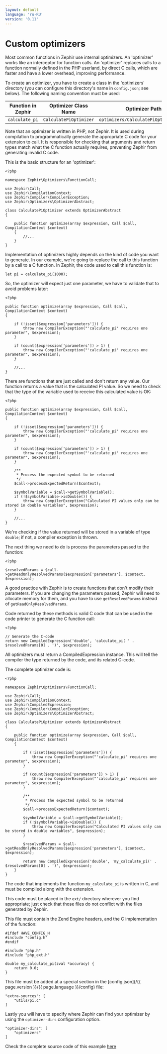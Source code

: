 ```yaml
---
layout: default
language: 'ru-RU'
version: '0.11'
---
```

# Custom optimizers

Most common functions in Zephir use internal optimizers. An 'optimizer' works like an interceptor for function calls. An 'optimizer' replaces calls to a function normally defined in the PHP userland, by direct C calls, which are faster and have a lower overhead, improving performance.

To create an optimizer, you have to create a class in the 'optimizers' directory (you can configure this directory's name in `config.json`; see below). The following naming convention must be used:

| Function in Zephir | Optimizer Class Name   | Optimizer Path                        | Function in C     |
| ------------------ | ---------------------- | ------------------------------------- | ----------------- |
| `calculate_pi`     | `CalculatePiOptimizer` | `optimizers/CalculatePiOptimizer.php` | `my_calculate_pi` |

Note that an optimizer is written in PHP, not Zephir. It is used during compilation to programmatically generate the appropriate C code for your extension to call. It is responsible for checking that arguments and return types match what the C function actually requires, preventing Zephir from generating invalid C code.

This is the basic structure for an 'optimizer':

    <?php
    
    namespace Zephir\Optimizers\FunctionCall;
    
    use Zephir\Call;
    use Zephir\CompilationContext;
    use Zephir\Compiler\CompilerException;
    use Zephir\Optimizers\OptimizerAbstract;
    
    class CalculatePiOptimizer extends OptimizerAbstract
    {
    
        public function optimize(array $expression, Call $call, CompilationContext $context)
        {
            //...
        }
    }
    

Implementation of optimizers highly depends on the kind of code you want to generate. In our example, we're going to replace the call to this function by a call to a C function. In Zephir, the code used to call this function is:

    let pi = calculate_pi(1000);
    

So, the optimizer will expect just one parameter, we have to validate that to avoid problems later:

    <?php
    
    public function optimize(array $expression, Call $call, CompilationContext $context)
    {
    
        if (!isset($expression['parameters'])) {
            throw new CompilerException("'calculate_pi' requires one parameter", $expression);
        }
    
        if (count($expression['parameters']) > 1) {
            throw new CompilerException("'calculate_pi' requires one parameter", $expression);
        }
    
        //...
    }
    

There are functions that are just called and don't return any value. Our function returns a value that is the calculated PI value. So we need to check that the type of the variable used to receive this calculated value is OK:

    <?php
    
    public function optimize(array $expression, Call $call, CompilationContext $context)
    {
    
        if (!isset($expression['parameters'])) {
            throw new CompilerException("'calculate_pi' requires one parameter", $expression);
        }
    
        if (count($expression['parameters']) > 1) {
            throw new CompilerException("'calculate_pi' requires one parameter", $expression);
        }
    
        /**
         * Process the expected symbol to be returned
         */
        $call->processExpectedReturn($context);
    
        $symbolVariable = $call->getSymbolVariable();
        if (!$symbolVariable->isDouble()) {
            throw new CompilerException("Calculated PI values only can be stored in double variables", $expression);
        }
    
        //...
    }
    

We're checking if the value returned will be stored in a variable of type `double`; if not, a compiler exception is thrown.

The next thing we need to do is process the parameters passed to the function:

    <?php
    
    $resolvedParams = $call->getReadOnlyResolvedParams($expression['parameters'], $context, $expression);
    

A good practice with Zephir is to create functions that don't modify their parameters. If you are changing the parameters passed, Zephir will need to allocate memory for them, and you have to use `getResolvedParams` instead of `getReadOnlyResolvedParams`.

Code returned by these methods is valid C code that can be used in the code printer to generate the C function call:

    <?php
    
    // Generate the C-code
    return new CompiledExpression('double', 'calculate_pi( ' . $resolvedParams[0] . ')', $expression);
    

All optimizers must return a CompiledExpression instance. This will tell the compiler the type returned by the code, and its related C-code.

The complete optimizer code is:

    <?php
    
    namespace Zephir\Optimizers\FunctionCall;
    
    use Zephir\Call;
    use Zephir\CompilationContext;
    use Zephir\CompiledExpression;
    use Zephir\Compiler\CompilerException;
    use Zephir\Optimizers\OptimizerAbstract;
    
    class CalculatePiOptimizer extends OptimizerAbstract
    {
    
        public function optimize(array $expression, Call $call, CompilationContext $context)
        {
    
            if (!isset($expression['parameters'])) {
                throw new CompilerException("'calculate_pi' requires one parameter", $expression);
            }
    
            if (count($expression['parameters']) > 1) {
                throw new CompilerException("'calculate_pi' requires one parameter", $expression);
            }
    
            /**
             * Process the expected symbol to be returned
             */
            $call->processExpectedReturn($context);
    
            $symbolVariable = $call->getSymbolVariable();
            if (!$symbolVariable->isDouble()) {
                throw new CompilerException("Calculated PI values only can be stored in double variables", $expression);
            }
    
            $resolvedParams = $call->getReadOnlyResolvedParams($expression['parameters'], $context, $expression);
    
            return new CompiledExpression('double', 'my_calculate_pi(' . $resolvedParams[0] . ')', $expression);
        }
    }
    

The code that implements the function `my_calculate_pi` is written in C, and must be compiled along with the extension.

This code must be placed in the `ext/` directory wherever you find appropriate; just check that those files do not conflict with the files generated by Zephir.

This file must contain the Zend Engine headers, and the C implementation of the function:

    #ifdef HAVE_CONFIG_H
    #include "config.h"
    #endif
    
    #include "php.h"
    #include "php_ext.h"
    
    double my_calculate_pi(zval *accuracy) {
        return 0.0;
    }
    

This file must be added at a special section in the [config.json](/{{ page.version }}/{{ page.language }}/config) file:

    "extra-sources": [
        "utils/pi.c"
    ]
    

Lastly you will have to specify where Zephir can find your optimizer by using the `optimizer-dirs` configuration option.

    "optimizer-dirs": [
        "optimizers"
    ]
    

Check the complete source code of this example [here](https://github.com/phalcon/zephir-samples/tree/master/ext-optimizers)
